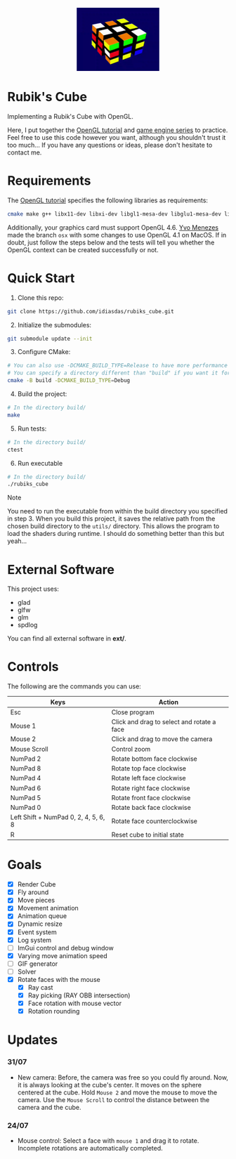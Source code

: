 <p align="center">
<a href="url"><img src="utils/doc/cube.gif" height="144" width="188" ></a>
</p>

# Rubik's Cube

Implementing a Rubik's Cube with OpenGL.

Here, I put together the [OpenGL tutorial](http://www.opengl-tutorial.org/) and [game engine series](https://www.youtube.com/playlist?list=PLlrATfBNZ98dC-V-N3m0Go4deliWHPFwT) to practice. Feel free to use this code however you want, although you shouldn't trust it too much... If you have any questions or ideas, please don't hesitate to contact me.

# Requirements

The [OpenGL tutorial](http://www.opengl-tutorial.org/beginners-tutorials/tutorial-1-opening-a-window/) specifies the following libraries as requirements:

``` bash
cmake make g++ libx11-dev libxi-dev libgl1-mesa-dev libglu1-mesa-dev libxrandr-dev libxext-dev libxcursor-dev libxinerama-dev libxi-dev
```

Additionally, your graphics card must support OpenGL 4.6. [Yvo Menezes](https://github.com/yvomenezes) made the branch `osx` with some changes to use OpenGL 4.1 on MacOS. If in doubt, just follow the steps below and the tests will tell you whether the OpenGL context can be created successfully or not.

# Quick Start

1. Clone this repo:

```bash
git clone https://github.com/idiasdas/rubiks_cube.git
```

2. Initialize the submodules:

```bash
git submodule update --init
```

3. Configure CMake:

```bash
# You can also use -DCMAKE_BUILD_TYPE=Release to have more performance
# You can specify a directory different than "build" if you want it for some reason
cmake -B build -DCMAKE_BUILD_TYPE=Debug
```

4. Build the project:

```bash
# In the directory build/
make
```

5. Run tests:

```bash
# In the directory build/
ctest
```

6. Run executable

```bash
# In the directory build/
./rubiks_cube
```

> [!NOTE]
> You need to run the executable from within the build directory you specified in step 3. When you build this project, it saves the relative path from the chosen build directory to the `utils/` directory. This allows the program to load the shaders during runtime. I should do something better than this but yeah...

# External Software

This project uses:

- glad
- glfw
- glm
- spdlog

You can find all external software in **ext/**.

# Controls

The following are the commands you can use:

|Keys|Action|
|-|-|
|Esc| Close program|
|Mouse 1| Click and drag to select and rotate a face|
|Mouse 2| Click and drag to move the camera|
|Mouse Scroll| Control zoom|
|NumPad 2| Rotate bottom face clockwise|
|NumPad 8| Rotate top face clockwise|
|NumPad 4| Rotate left face clockwise|
|NumPad 6| Rotate right face clockwise|
|NumPad 5| Rotate front face clockwise|
|NumPad 0| Rotate back face clockwise|
|Left Shift + NumPad 0, 2, 4, 5, 6, 8 | Rotate face counterclockwise|
|R| Reset cube to initial state|

# Goals

- [x] Render Cube
- [x] Fly around
- [x] Move pieces
- [x] Movement animation
- [x] Animation queue
- [x] Dynamic resize
- [x] Event system
- [x] Log system
- [ ] ImGui control and debug window
- [x] Varying move animation speed
- [ ] GIF generator
- [ ] Solver
- [x] Rotate faces with the mouse
    - [x] Ray cast
    - [x] Ray picking (RAY OBB intersection)
    - [x] Face rotation with mouse vector
    - [x] Rotation rounding

# Updates

### 31/07

- New camera: Before, the camera was free so you could fly around. Now, it is always looking at the cube's center. It moves on the sphere centered at the cube. Hold `Mouse 2` and move the mouse to move the camera. Use the `Mouse Scroll` to control the distance between the camera and the cube.

### 24/07

- Mouse control: Select a face with `mouse 1` and drag it to rotate. Incomplete rotations are automatically completed.
